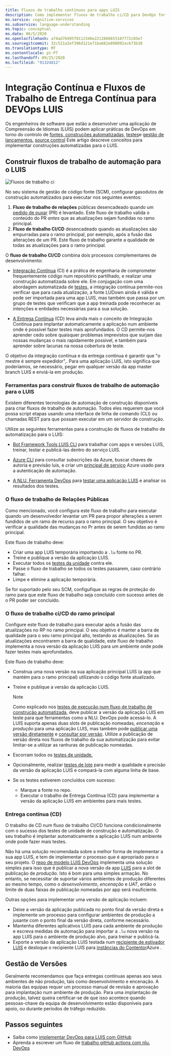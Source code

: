 ```yaml
---
title: Fluxos de trabalho contínuos para apps LUIS
description: Como implementar fluxos de trabalho ci/CD para DevOps for Language Understanding (LUIS).
ms.service: cognitive-services
ms.subservice: language-understanding
ms.topic: conceptual
ms.date: 06/5/2020
ms.openlocfilehash: a74ad7b995f0112346e2212866655107f72c03e7
ms.sourcegitcommit: 32c521a2ef396d121e71ba682e098092ac673b30
ms.translationtype: MT
ms.contentlocale: pt-PT
ms.lasthandoff: 09/25/2020
ms.locfileid: "91324812"
---
```

# <a name="continuous-integration-and-continuous-delivery-workflows-for-luis-devops"></a>Integração Contínua e Fluxos de Trabalho de Entrega Contínua para DEVOps LUIS

Os engenheiros de software que estão a desenvolver uma aplicação de Compreensão de Idiomas (LUIS) podem aplicar práticas de DevOps em torno do controlo de [fontes, construções automatizadas,](luis-concept-devops-automation.md) [testes](luis-concept-devops-testing.md)e [gestão de lançamentos.](luis-concept-devops-automation.md#release-management) [source control](luis-concept-devops-sourcecontrol.md) Este artigo descreve conceitos para implementar construções automatizadas para o LUIS.

## <a name="build-automation-workflows-for-luis"></a>Construir fluxos de trabalho de automação para o LUIS

![Fluxos de trabalho ci](./media/luis-concept-devops-automation/luis-automation.png)

No seu sistema de gestão de código fonte (SCM), configurar gasodutos de construção automatizados para executar nos seguintes eventos:

1. **Fluxo de trabalho de relações** públicas desencadeado quando um [pedido de puxar](https://help.github.com/github/collaborating-with-issues-and-pull-requests/about-pull-requests) (PR) é levantado. Este fluxo de trabalho valida o conteúdo do PR *antes* que as atualizações sejam fundidas no ramo principal.
1. **Fluxo de trabalho CI/CD** desencadeado quando as atualizações são empurradas para o ramo principal, por exemplo, após a fusão das alterações de um PR. Este fluxo de trabalho garante a qualidade de todas as atualizações para o ramo principal.

O **fluxo de trabalho CI/CD** combina dois processos complementares de desenvolvimento:

* [Integração Contínua](https://docs.microsoft.com/azure/devops/learn/what-is-continuous-integration) (CI) é a prática de engenharia de comprometer frequentemente código num repositório partilhado, e realizar uma construção automatizada sobre ele. Em conjugação com uma abordagem automatizada de [testes,](luis-concept-devops-testing.md) a integração contínua permite-nos verificar que para cada atualização, a fonte LUDown ainda é válida e pode ser importada para uma app LUIS, mas também que passa por um grupo de testes que verificam que a app treinada pode reconhecer as intenções e entidades necessárias para a sua solução.

* [A Entrega Contínua](https://docs.microsoft.com/azure/devops/learn/what-is-continuous-delivery) (CD) leva ainda mais o conceito de Integração Contínua para implantar automaticamente a aplicação num ambiente onde é possível fazer testes mais aprofundados. O CD permite-nos aprender cedo sobre quaisquer problemas imprevistos que surjam das nossas mudanças o mais rapidamente possível, e também para aprender sobre lacunas na nossa cobertura de teste.

O objetivo da integração contínua e da entrega contínua é garantir que "o mestre é sempre expedidor",. Para uma aplicação LUIS, isto significa que poderíamos, se necessário, pegar em qualquer versão da app master branch LUIS e enviá-la em produção.

### <a name="tools-for-building-automation-workflows-for-luis"></a>Ferramentas para construir fluxos de trabalho de automação para o LUIS

Existem diferentes tecnologias de automação de construção disponíveis para criar fluxos de trabalho de automação. Todos eles requerem que você possa script etapas usando uma interface de linha de comando (CLI) ou chamadas REST para que possam executar em um servidor de construção.

Utilize as seguintes ferramentas para a construção de fluxos de trabalho de automatização para o LUIS:

* [Bot Framework Tools LUIS CLI](https://github.com/microsoft/botbuilder-tools/tree/master/packages/LUIS) para trabalhar com apps e versões LUIS, treinar, testar e publicá-las dentro do serviço LUIS.

* [Azure CLI](https://docs.microsoft.com/cli/azure/?view=azure-cli-latest) para consultar subscrições da Azure, buscar chaves de autoria e previsão luis, e criar um [principal de serviço](https://docs.microsoft.com/cli/azure/ad/sp?view=azure-cli-latest) Azure usado para a autenticação de automação.

* [A NLU. Ferramenta DevOps](https://github.com/microsoft/NLU.DevOps) para [testar uma aplicação LUIS](luis-concept-devops-testing.md) e analisar os resultados dos testes.

### <a name="the-pr-workflow"></a>O fluxo de trabalho de Relações Públicas

Como mencionado, você configura este fluxo de trabalho para executar quando um desenvolvedor levantar um PR para propor alterações a serem fundidos de um ramo de recurso para o ramo principal. O seu objetivo é verificar a qualidade das mudanças no Pr antes de serem fundidas ao ramo principal.

Este fluxo de trabalho deve:

* Criar uma app LUIS temporária importando a `.lu` fonte no PR.
* Treine e publique a versão da aplicação LUIS.
* Executar todos os [testes da unidade](luis-concept-devops-testing.md) contra ele.
* Passe o fluxo de trabalho se todos os testes passarem, caso contrário falhar.
* Limpe e elimine a aplicação temporária.

Se for suportado pelo seu SCM, configufique as regras de proteção do ramo para que este fluxo de trabalho seja concluído com sucesso antes de o PR poder ser concluído.

### <a name="the-master-branch-cicd-workflow"></a>O fluxo de trabalho ci/CD do ramo principal

Configure este fluxo de trabalho para executar após a fusão das atualizações no RP no ramo principal. O seu objetivo é manter a barra de qualidade para o seu ramo principal alto, testando as atualizações. Se as atualizações encontrarem a barra de qualidade, este fluxo de trabalho implementa a nova versão da aplicação LUIS para um ambiente onde pode fazer testes mais aprofundados.

Este fluxo de trabalho deve:

* Construa uma nova versão na sua aplicação principal LUIS (a app que mantém para o ramo principal) utilizando o código fonte atualizado.

* Treine e publique a versão da aplicação LUIS.

  > [!NOTE]
  > Como explicado nos [testes de execução num fluxo de trabalho de construção automatizada,](luis-concept-devops-testing.md#running-tests-in-an-automated-build-workflow) deve publicar a versão da aplicação LUIS em teste para que ferramentas como a NLU. DevOps pode acessá-lo. A LUIS suporta apenas duas slots de publicação nomeadas, *encenação* e *produção* para uma aplicação LUIS, mas também pode [publicar uma versão diretamente](https://github.com/microsoft/botframework-cli/blob/master/packages/luis/README.md#bf-luisapplicationpublish) e [consultar por versão](https://docs.microsoft.com/azure/cognitive-services/luis/luis-migration-api-v3#changes-by-slot-name-and-version-name). Utilize a publicação de versão direta nos fluxos de trabalho da sua automatização para evitar limitar-se a utilizar as ranhuras de publicação nomeadas.

* Escorram todos os [testes de unidade.](luis-concept-devops-testing.md)

* Opcionalmente, realizar [testes de lote](luis-concept-devops-testing.md#how-to-do-unit-testing-and-batch-testing) para medir a qualidade e precisão da versão da aplicação LUIS e compará-la com alguma linha de base.

* Se os testes estiverem concluídos com sucesso:
  * Marque a fonte no repo.
  * Executar o trabalho de Entrega Contínua (CD) para implementar a versão da aplicação LUIS em ambientes para mais testes.

### <a name="continuous-delivery-cd"></a>Entrega contínua (CD)

O trabalho de CD num fluxo de trabalho CI/CD funciona condicionalmente com o sucesso dos testes de unidade de construção e automatização. O seu trabalho é implantar automaticamente a aplicação LUIS num ambiente onde pode fazer mais testes.

Não há uma solução recomendada sobre a melhor forma de implementar a sua app LUIS, e tem de implementar o processo que é apropriado para o seu projeto. O [repo de modelo LUIS DevOps](https://github.com/Azure-Samples/LUIS-DevOps-Template) implementa uma solução simples para isso que é publicar a nova versão da app [LUIS](https://docs.microsoft.com/azure/cognitive-services/luis/luis-how-to-publish-app) para a slot de publicação de *produção.* Isto é bom para uma simples armação. No entanto, se necessitar de suportar vários ambientes de produção diferentes ao mesmo tempo, como o *desenvolvimento*, *encenação* e *UAT*, então o limite de duas faixas de publicação nomeadas por app será insuficiente.

Outras opções para implementar uma versão de aplicação incluem:

* Deixe a versão da aplicação publicada no ponto final da versão direta e implemente um processo para configurar ambientes de produção a jusante com o ponto final da versão direta, conforme necessário.
* Mantenha diferentes aplicativos LUIS para cada ambiente de produção e escreva medidas de automação para importar a `.lu` nova versão na app LUIS para o ambiente de produção alvo, para treinar e publicá-la.
* Exporte a versão da aplicação LUIS testada num [recipiente de estivador LUIS](https://docs.microsoft.com/azure/cognitive-services/luis/luis-container-howto?tabs=v3) e desloque o recipiente LUIS para [instâncias do Contentor](https://docs.microsoft.com/azure/container-instances/)Azure .

## <a name="release-management"></a>Gestão de Versões

Geralmente recomendamos que faça entregas contínuas apenas aos seus ambientes de não produção, tais como desenvolvimento e encenação. A maioria das equipas requer um processo manual de revisão e aprovação para implantação num ambiente de produção. Para uma implantação de produção, talvez queira certificar-se de que isso acontece quando pessoas-chave da equipa de desenvolvimento estão disponíveis para apoio, ou durante períodos de tráfego reduzido.

## <a name="next-steps"></a>Passos seguintes

* Saiba como [implementar DevOps para LUIS com GitHub](luis-how-to-devops-with-github.md)
* Aprenda a escrever um fluxo de [trabalho gitHub actions com nlu. DevOps](https://github.com/Azure-Samples/LUIS-DevOps-Template/blob/master/docs/4-pipeline.md)
